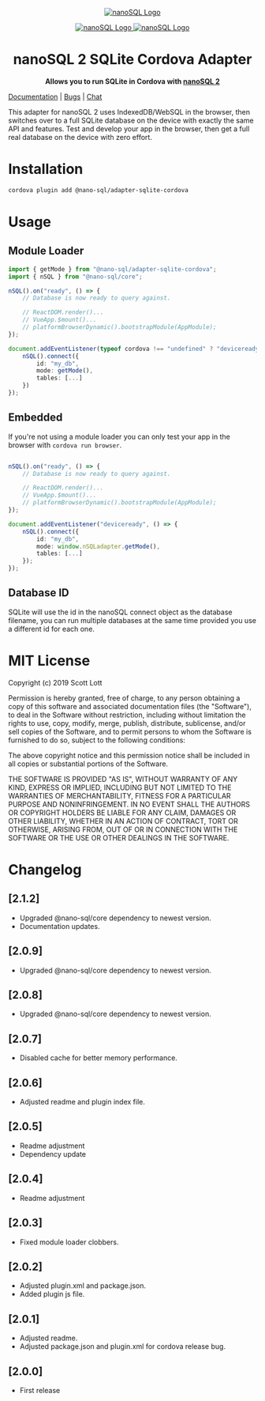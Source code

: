 <p align="center">
  <a href="https://github.com/ClickSimply/Nano-SQL/tree/2.0/packages/Core">
    <img src="https://github.com/ClickSimply/Nano-SQL/raw/2.0/graphics/logo.png" alt="nanoSQL Logo">
  </a>
</p>
<p align="center">
  <a href="https://badge.fury.io/js/%40nano-sql%2Fadapter-sqlite-cordova">
    <img src="https://badge.fury.io/js/%40nano-sql%2Fadapter-sqlite-cordova.svg" alt="nanoSQL Logo">
  </a>
  <a href="https://github.com/ClickSimply/@nano-sql/core/blob/master/LICENSE">
    <img src="https://img.shields.io/npm/l/express.svg?style=flat-square" alt="nanoSQL Logo">
  </a>
</p>

<h1 align="center">nanoSQL 2 SQLite Cordova Adapter</h1>
<p align="center">
  <strong>Allows you to run SQLite in Cordova with <a href="https://www.npmjs.com/package/@nano-sql/core">nanoSQL 2</a></strong>
</p>

[Documentation](https://nanosql.io/adapters/sqlite-cordova.html) | [Bugs](https://github.com/ClickSimply/Nano-SQL/issues) | [Chat](https://gitter.im/nano-sql/community)

This adapter for nanoSQL 2 uses IndexedDB/WebSQL in the browser, then switches over to a full SQLite database on the device with exactly the same API and features. Test and develop your app in the browser, then get a full real database on the device with zero effort.

# Installation

```sh
cordova plugin add @nano-sql/adapter-sqlite-cordova
```

# Usage 

## Module Loader
```ts
import { getMode } from "@nano-sql/adapter-sqlite-cordova";
import { nSQL } from "@nano-sql/core";

nSQL().on("ready", () => {
    // Database is now ready to query against.

    // ReactDOM.render()...
    // VueApp.$mount()...
    // platformBrowserDynamic().bootstrapModule(AppModule);
});

document.addEventListener(typeof cordova !== "undefined" ? "deviceready" : "DOMContentLoaded", () => {
    nSQL().connect({
        id: "my_db",
        mode: getMode(),
        tables: [...]
    })
});
```

## Embedded
If you're not using a module loader you can only test your app in the browser with `cordova run browser`.
```ts

nSQL().on("ready", () => {
    // Database is now ready to query against.

    // ReactDOM.render()...
    // VueApp.$mount()...
    // platformBrowserDynamic().bootstrapModule(AppModule);
});

document.addEventListener("deviceready", () => {
    nSQL().connect({
        id: "my_db",
        mode: window.nSQLadapter.getMode(),
        tables: [...]
    });
});
```

## Database ID

SQLite will use the id in the nanoSQL connect object as the database filename, you can run multiple databases at the same time provided you use a different id for each one.

# MIT License

Copyright (c) 2019 Scott Lott

Permission is hereby granted, free of charge, to any person obtaining a copy
of this software and associated documentation files (the "Software"), to deal
in the Software without restriction, including without limitation the rights
to use, copy, modify, merge, publish, distribute, sublicense, and/or sell
copies of the Software, and to permit persons to whom the Software is
furnished to do so, subject to the following conditions:

The above copyright notice and this permission notice shall be included in all
copies or substantial portions of the Software.

THE SOFTWARE IS PROVIDED "AS IS", WITHOUT WARRANTY OF ANY KIND, EXPRESS OR
IMPLIED, INCLUDING BUT NOT LIMITED TO THE WARRANTIES OF MERCHANTABILITY,
FITNESS FOR A PARTICULAR PURPOSE AND NONINFRINGEMENT. IN NO EVENT SHALL THE
AUTHORS OR COPYRIGHT HOLDERS BE LIABLE FOR ANY CLAIM, DAMAGES OR OTHER
LIABILITY, WHETHER IN AN ACTION OF CONTRACT, TORT OR OTHERWISE, ARISING FROM,
OUT OF OR IN CONNECTION WITH THE SOFTWARE OR THE USE OR OTHER DEALINGS IN THE
SOFTWARE.

# Changelog

## [2.1.2]
- Upgraded @nano-sql/core dependency to newest version.
- Documentation updates.

## [2.0.9]
- Upgraded @nano-sql/core dependency to newest version.

## [2.0.8]
- Upgraded @nano-sql/core dependency to newest version.

## [2.0.7]
- Disabled cache for better memory performance.

## [2.0.6]
- Adjusted readme and plugin index file.

## [2.0.5]
- Readme adjustment
- Dependency update

## [2.0.4]
- Readme adjustment

## [2.0.3]
- Fixed module loader clobbers.

## [2.0.2]
- Adjusted plugin.xml and package.json.
- Added plugin js file.

## [2.0.1]
- Adjusted readme.
- Adjusted package.json and plugin.xml for cordova release bug.

## [2.0.0]
- First release